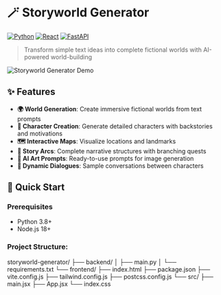 # 🪄 Storyworld Generator

[![Python](https://img.shields.io/badge/Python-3.8+-blue.svg)](https://python.org)
[![React](https://img.shields.io/badge/React-18+-61dafb.svg)](https://reactjs.org)
[![FastAPI](https://img.shields.io/badge/FastAPI-0.104+-009688.svg)](https://fastapi.tiangolo.com)

> Transform simple text ideas into complete fictional worlds with AI-powered world-building

![Storyworld Generator Demo](docs/demo.gif)

## ✨ Features

- **🌍 World Generation**: Create immersive fictional worlds from text prompts
- **👥 Character Creation**: Generate detailed characters with backstories and motivations  
- **🗺️ Interactive Maps**: Visualize locations and landmarks
- **📖 Story Arcs**: Complete narrative structures with branching quests
- **🎨 AI Art Prompts**: Ready-to-use prompts for image generation
- **💬 Dynamic Dialogues**: Sample conversations between characters

## 🚀 Quick Start

### Prerequisites
- Python 3.8+
- Node.js 18+

### Project Structure:
storyworld-generator/
├── backend/
│   ├── main.py
│   └── requirements.txt
└── frontend/
    ├── index.html
    ├── package.json
    ├── vite.config.js
    ├── tailwind.config.js
    ├── postcss.config.js
    └── src/
        ├── main.jsx
        ├── App.jsx
        └── index.css
